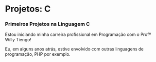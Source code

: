 # Projetos: C
### Primeiros Projetos na Linguagem C
Estou iniciando minha carreira profissional em Programação com o Profº Willy Tiengo!

Eu, em alguns anos atrás, estive envolvido com outras linguagens de programação, PHP por exemplo.
